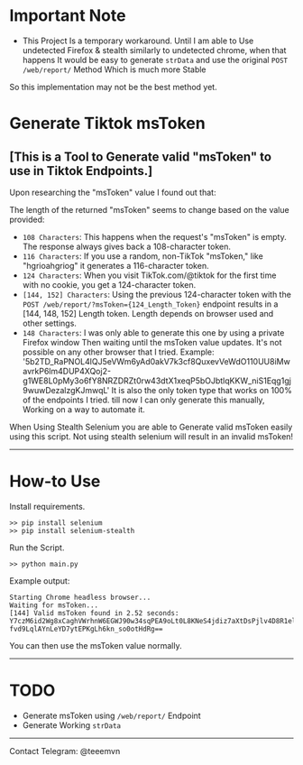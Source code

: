 # Important Note
- This Project Is a temporary workaround. Until I am able to Use undetected Firefox & stealth similarly to undetected chrome, when that happens It would be easy to generate `strData` and use the original `POST /web/report/` Method Which is much more Stable

So this implementation may not be the best method yet.

# Generate Tiktok msToken

[This is a Tool to Generate valid "msToken" to use in Tiktok Endpoints.]
-
Upon researching the "msToken" value I found out that:

The length of the returned "msToken" seems to change based on the value provided:

- `108 Characters`: This happens when the request's "msToken" is empty. The response always gives back a 108-character token.
- `116 Characters`: If you use a random, non-TikTok "msToken," like "hgrioahgriog" it generates a 116-character token.
- `124 Characters`: When you visit TikTok.com/@tiktok for the first time with no cookie, you get a 124-character token.
- `[144, 152] Characters`: Using the previous 124-character token with the `POST /web/report/?msToken={124_Length_Token}` endpoint results in a [144, 148, 152] Length token. Length depends on browser used and other settings.
- `148 Characters`: I was only able to generate this one by using a private Firefox window Then waiting until the msToken value updates. It's not possible on any other browser that I tried. Example: '5b2TD_RaPNOL4lQJ5eVWm6yAd0akV7k3cf8QuxevVeWdO110UU8iMwavrkP6lm4DUP4XQoj2-g1WE8L0pMy3o6fY8NRZDRZt0rw43dtX1xeqP5bOJbtlqKKW_niS1Eqg1gj9wuwDezalzgKJmwqL' It is also the only token type that works on 100% of the endpoints I tried. till now I can only generate this manually, Working on a way to automate it.

When Using Stealth Selenium you are able to Generate valid msToken easily using this script.
Not using stealth selenium will result in an invalid msToken!

--------------------------------------------------
# How-to Use 
Install requirements.
```
>> pip install selenium
>> pip install selenium-stealth
```
Run the Script.
```
>> python main.py
```
Example output: 
```
Starting Chrome headless browser...
Waiting for msToken...
[144] Valid msToken found in 2.52 seconds: Y7czM6id2Wg8xCaghVWrhnW6EGWJ90w34sqPEA9oLt0L8KNeS4jdiz7aXtDsPjlv4D8R1elcWdsyLKu80kn0s3TAfyc9xuHHeNZ9Xtlu7-fvd9LqlAYnLeYD7ytEPKgLh6kn_so0otHdRg==
```
You can then use the msToken value normally.

--------------------------------------------------

# TODO
- Generate msToken using `/web/report/` Endpoint
- Generate Working `strData`

--------------------------------------------------

Contact Telegram: @teeemvn
